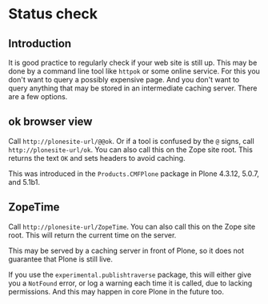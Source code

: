 # Status check

## Introduction

It is good practice to regularly check if your web site is still up.
This may be done by a command line tool like `httpok` or some online service.
For this you don't want to query a possibly expensive page.
And you don't want to query anything that may be stored in an intermediate caching server.
There are a few options.

## ok browser view

Call `http://plonesite-url/@@ok`.
Or if a tool is confused by the `@` signs, call `http://plonesite-url/ok`.
You can also call this on the Zope site root.
This returns the text `OK` and sets headers to avoid caching.

This was introduced in the `Products.CMFPlone` package in Plone 4.3.12, 5.0.7, and 5.1b1.

## ZopeTime

Call `http://plonesite-url/ZopeTime`.
You can also call this on the Zope site root.
This will return the current time on the server.

This may be served by a caching server in front of Plone, so it does not guarantee that Plone is still live.

If you use the `experimental.publishtraverse` package, this will either give you a `NotFound` error, or log a warning each time it is called, due to lacking permissions.
And this may happen in core Plone in the future too.
